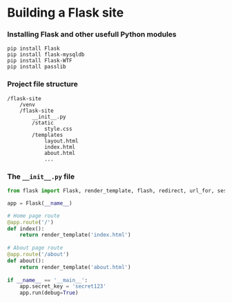# Building a Flask site

### Installing Flask and other usefull Python modules
```
pip install Flask
pip install flask-mysqldb
pip install Flask-WTF
pip install passlib
```

### Project file structure
```
/flask-site
    /venv
    /flask-site
        __init__.py
        /static
            style.css
        /templates
            layout.html
            index.html
            about.html
            ...
```

### The `__init__.py` file

```python
from flask import Flask, render_template, flash, redirect, url_for, session, request, logging

app = Flask(__name__)

# Home page route
@app.route('/')
def index():
    return render_template('index.html')
    
# About page route
@app.route('/about')
def about():
    return render_template('about.html')
    
if __name__ == '__main__':
    app.secret_key = 'secret123'
    app.run(debug=True)

```
